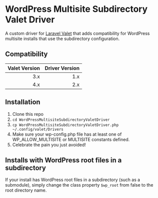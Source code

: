 # WordPress Multisite Subdirectory Valet Driver

A custom driver for [Laravel Valet](https://laravel.com/docs/master/valet) that adds compatibility for WordPress multisite installs that use the subdirectory configuration.

## Compatibility

| Valet Version | Driver Version |
| -------------:| --------------:|
| 3.x           | 1.x            |
| 4.x           | 2.x            |

## Installation

1. Clone this repo
2. `cd WordPressMultisiteSubdirectoryValetDriver`
3. `cp WordPressMultisiteSubdirectoryValetDriver.php ~/.config/valet/Drivers`
4. Make sure your wp-config.php file has at least one of WP_ALLOW_MULTISITE or MULTISITE constants defined.
5. Celebrate the pain you just avoided!

## Installs with WordPress root files in a subdirectory

If your install has WordPress root files in a subdirectory (such as a submodule), simply change the class property `$wp_root` from false to the root directory name.
